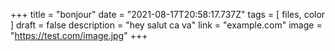 +++
title = "bonjour"
date = "2021-08-17T20:58:17.737Z"
tags = [
files, color
]
draft = false
description = "hey salut ca va"
link = "example.com"
image = "https://test.com/image.jpg"
+++